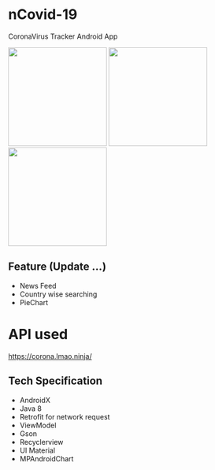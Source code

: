 # nCovid-19
CoronaVirus Tracker Android App

<img src="https://raw.githubusercontent.com/hmtri-it/nCovid-19/master/screenshots/Screenshot_1584513041.png" width="200"> <img src="https://raw.githubusercontent.com/hmtri-it/nCovid-19/master/screenshots/Screenshot_1584513056.png" width="200"> <img src="https://raw.githubusercontent.com/hmtri-it/nCovid-19/master/screenshots/Screenshot_1584513070.png" width="200">

## Feature (Update ...)

- News Feed
- Country wise searching
- PieChart

# API used 

https://corona.lmao.ninja/ 

##  Tech Specification
- AndroidX
- Java 8
- Retrofit for network request
- ViewModel
- Gson
- Recyclerview
- UI Material
- MPAndroidChart
